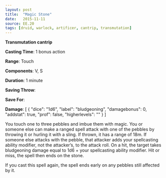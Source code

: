 ```yaml
---
layout: post
title:  "Magic Stone"
date:   2015-11-11
source: EE.20
tags: [druid, warlock, artificer, cantrip, transmutation]
---
```


**Transmutation cantrip**

**Casting Time**: 1 bonus action

**Range**: Touch

**Components**: V, S

**Duration**: 1 minute

**Saving Throw**:

**Save For**:

**Damage**: [ { "dice": "1d6", "label": "bludgeoning", "damagebonus": 0, "addstat": true, "prof": false, "higherlevels": "" } ]

You touch one to three pebbles and imbue them with magic. You or someone else can make a ranged spell attack with one of the pebbles by throwing it or hurling it with a sling. If thrown, it has a range of 18m. If someone else attacks with the pebble, that attacker adds your spellcasting ability modifier, not the attacker’s, to the attack roll. On a hit, the target takes bludgeoning damage equal to 1d6 + your spellcasting ability modifier. Hit or miss, the spell then ends on the stone.

If you cast this spell again, the spell ends early on any pebbles still affected by it.
